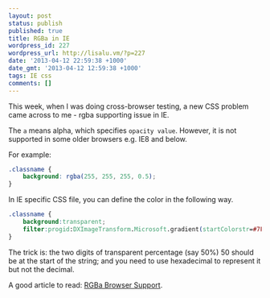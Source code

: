 ```yaml
---
layout: post
status: publish
published: true
title: RGBa in IE
wordpress_id: 227
wordpress_url: http://lisalu.vm/?p=227
date: '2013-04-12 22:59:38 +1000'
date_gmt: '2013-04-12 12:59:38 +1000'
tags: IE css
comments: []
---
```

This week, when I was doing cross-browser testing, a new CSS problem came across to me - rgba supporting issue in IE.

The `a` means alpha, which specifies `opacity value`. However, it is not supported in some older browsers e.g. IE8 and below.

For example:

```css
.classname {
    background: rgba(255, 255, 255, 0.5);  
}
```

In IE specific CSS file, you can define the color in the following way.
```css
.classname {
    background:transparent;
    filter:progid:DXImageTransform.Microsoft.gradient(startColorstr=#7FFFFFFF, endColorstr=#7FFFFFFF);
}
```

The trick is: the two digits of transparent percentage (say 50%) 50 should be at the start of the string; and you need to use hexadecimal to represent it but not the decimal.

A good article to read: [RGBa Browser Support](http://css-tricks.com/rgba-browser-support/).
